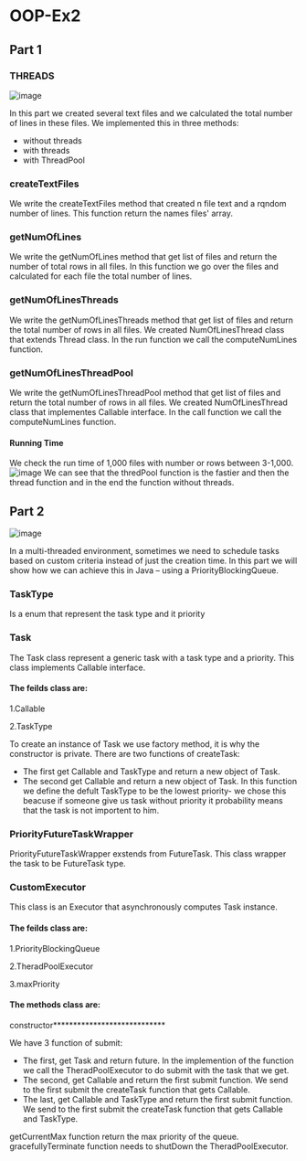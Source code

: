 # OOP-Ex2
## Part 1
### THREADS
![image](https://user-images.githubusercontent.com/117759983/210529690-c68698b9-b270-477c-ad8d-1382fb43807b.png)

In this part we created several text files and we calculated the total number of lines in these files.
We implemented this in three methods:
+  without threads
+ with threads
+ with ThreadPool

### createTextFiles
We write the createTextFiles method that created n file text and a rqndom number of lines.
This function return the names files' array.

### getNumOfLines
 We write the getNumOfLines method that get list of files and return the number  of total rows in all files. In this function we go over the files and calculated for each file the total number of lines.

### getNumOfLinesThreads
We write the getNumOfLinesThreads method that get list of files and return the total number of rows in all files. We created NumOfLinesThread class that extends Thread class.
In the run function we call the computeNumLines function. 

### getNumOfLinesThreadPool
We write the getNumOfLinesThreadPool method that get list of files and return the total number of rows in all files.
We created NumOfLinesThread class that implementes Callable<Integer> interface.
In the call function we call the computeNumLines function.

#### Running Time
We check the run time of 1,000 files with number or rows between 3-1,000.
![image](https://user-images.githubusercontent.com/117759983/210539096-3fcf3ffb-b87e-4eaf-912f-9c9d291bfa85.png)
We can see that the thredPool function is the fastier and then the thread function and in the end the function without threads.

## Part 2
![image](https://user-images.githubusercontent.com/117759983/211291038-1bba7acc-35d2-4227-b5f5-0fefa3143c5e.png)
 
In a multi-threaded environment, sometimes we need to schedule tasks based on custom criteria instead of just the creation time.
In this part we will show how we can achieve this in Java – using a PriorityBlockingQueue.

### TaskType
Is a enum that represent the task type and it priority 
### Task
The Task class represent a generic task with a task type and a priority.
This class implements Callable interface. 
#### The feilds class are:
1.Callable 

2.TaskType

To create an instance of Task we use factory method, it is why the constructor is private. There are two functions of createTask:
* The first get Callable and TaskType and return a new object of Task.
* The second get Callable and return a new object of Task. In this function we define the defult TaskType to be the lowest priority- we chose this beacuse if someone give us task without priority it probability means that the task is not importent to him. 

### PriorityFutureTaskWrapper
PriorityFutureTaskWrapper exstends from FutureTask<V>.
This class wrapper the task to be FutureTask type.
### CustomExecutor
This class is an Executor that asynchronously computes Task instance. 
#### The feilds class are:
1.PriorityBlockingQueue

2.TheradPoolExecutor

3.maxPriority 

#### The methods class are:
constructor****************************

We have 3 function of submit:
* The first, get Task and return future. In the implemention of the function we call the TheradPoolExecutor to do submit with the task that we get.
* The second, get Callable and return the first submit function. We send to the first submit the createTask function that gets Callable.
*  The last, get Callable and TaskType and return the first submit function. We send to the first submit the createTask function that gets Callable and TaskType.

getCurrentMax function return the max priority of the queue.
gracefullyTerminate function needs to shutDown the TheradPoolExecutor.
 



